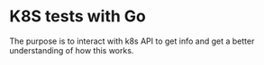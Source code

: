 # K8S tests with Go

The purpose is to interact with k8s API to get info and get a better understanding of how this works.
